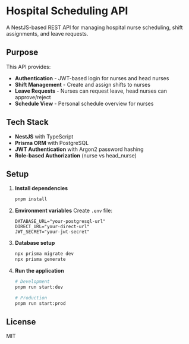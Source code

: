 # Hospital Scheduling API

A NestJS-based REST API for managing hospital nurse scheduling, shift assignments, and leave requests.

## Purpose

This API provides:
- **Authentication** - JWT-based login for nurses and head nurses
- **Shift Management** - Create and assign shifts to nurses
- **Leave Requests** - Nurses can request leave, head nurses can approve/reject
- **Schedule View** - Personal schedule overview for nurses

## Tech Stack

- **NestJS** with TypeScript
- **Prisma ORM** with PostgreSQL
- **JWT Authentication** with Argon2 password hashing
- **Role-based Authorization** (nurse vs head_nurse)

## Setup

1. **Install dependencies**
   ```bash
   pnpm install
   ```

2. **Environment variables**
   Create `.env` file:
   ```
   DATABASE_URL="your-postgresql-url"
   DIRECT_URL="your-direct-url"
   JWT_SECRET="your-jwt-secret"
   ```

3. **Database setup**
   ```bash
   npx prisma migrate dev
   npx prisma generate
   ```

4. **Run the application**
   ```bash
   # Development
   pnpm run start:dev
   
   # Production
   pnpm run start:prod
   ```

## License

MIT